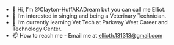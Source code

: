 - 👋 Hi, I’m @Clayton-HuffAKADream but you can call me Elliot.
- 👀 I’m interested in singing and being a Veterinary Technician.
- 🌱 I’m currently learning Vet Tech at Parkway West Career and Technology Center.
- 📫 How to reach me - Email me at ellioth.131313@gmail.com

<!---
Clayton-HuffAKADream/Clayton-HuffAKADream is a ✨ special ✨ repository because its `README.md` (this file) appears on your GitHub profile.
You can click the Preview link to take a look at your changes.
--->
